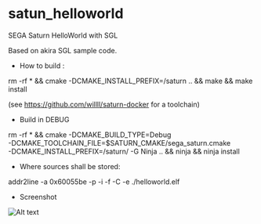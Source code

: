# satun_helloworld
SEGA Saturn HelloWorld with SGL

Based on akira SGL sample code.

- How to build :

rm -rf * && cmake -DCMAKE_INSTALL_PREFIX=/saturn .. && make && make install

(see https://github.com/willll/saturn-docker for a toolchain)

- Build in DEBUG

rm -rf * && cmake -DCMAKE_BUILD_TYPE=Debug \
      -DCMAKE_TOOLCHAIN_FILE=$SATURN_CMAKE/sega_saturn.cmake \
      -DCMAKE_INSTALL_PREFIX=/saturn/ -G Ninja .. && ninja && ninja install


- Where sources shall be stored:

addr2line -a 0x60055be -p -i -f -C -e ./helloworld.elf

- Screenshot

![Alt text](pics/screenshot_Kronos_2.3.1.png?raw=true "Kronos v2.3.1")

